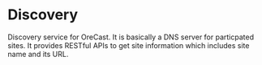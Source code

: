 # Discovery
Discovery service for OreCast. It is basically a DNS server
for particpated sites. It provides RESTful APIs to get site
information which includes site name and its URL.
